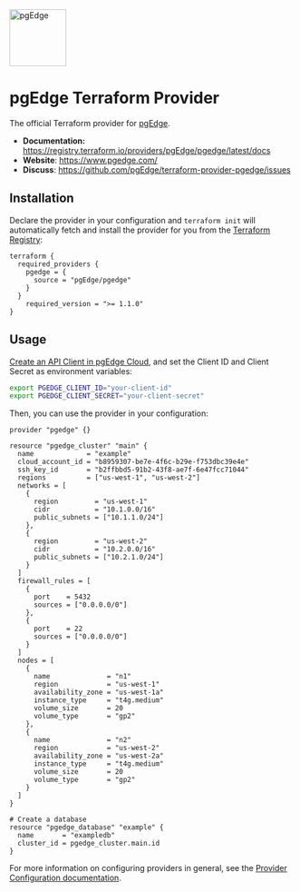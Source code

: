 <img alt="pgEdge" src="https://pgedge-public-assets.s3.amazonaws.com/product/images/pgedge_mark.svg" width="100px">

# pgEdge Terraform Provider

The official Terraform provider for [pgEdge](https://www.pgedge.com/).

- **Documentation:** https://registry.terraform.io/providers/pgEdge/pgedge/latest/docs
- **Website**: https://www.pgedge.com/
- **Discuss**: https://github.com/pgEdge/terraform-provider-pgedge/issues

## Installation

Declare the provider in your configuration and `terraform init` will automatically fetch and install the provider for you from the [Terraform Registry](https://registry.terraform.io/providers/pgEdge/pgedge/latest):

```hcl
terraform {
  required_providers {
    pgedge = {
      source = "pgEdge/pgedge"
    }
  }
    required_version = ">= 1.1.0"
}
```

## Usage

[Create an API Client in pgEdge Cloud](https://dev.pgedge.com), and set the Client ID and Client Secret as environment variables:

```sh
export PGEDGE_CLIENT_ID="your-client-id"
export PGEDGE_CLIENT_SECRET="your-client-secret"
```

Then, you can use the provider in your configuration:

```hcl
provider "pgedge" {}

resource "pgedge_cluster" "main" {
  name             = "example"
  cloud_account_id = "b8959307-be7e-4f6c-b29e-f753dbc39e4e"
  ssh_key_id       = "b2ffbbd5-91b2-43f8-ae7f-6e47fcc71044"
  regions          = ["us-west-1", "us-west-2"]
  networks = [
    {
      region         = "us-west-1"
      cidr           = "10.1.0.0/16"
      public_subnets = ["10.1.1.0/24"]
    },
    {
      region         = "us-west-2"
      cidr           = "10.2.0.0/16"
      public_subnets = ["10.2.1.0/24"]
    }
  ]
  firewall_rules = [
    {
      port    = 5432
      sources = ["0.0.0.0/0"]
    },
    {
      port    = 22
      sources = ["0.0.0.0/0"]
    }
  ]
  nodes = [
    {
      name              = "n1"
      region            = "us-west-1"
      availability_zone = "us-west-1a"
      instance_type     = "t4g.medium"
      volume_size       = 20
      volume_type       = "gp2"
    },
    {
      name              = "n2"
      region            = "us-west-2"
      availability_zone = "us-west-2a"
      instance_type     = "t4g.medium"
      volume_size       = 20
      volume_type       = "gp2"
    }
  ]
}

# Create a database
resource "pgedge_database" "example" {
  name       = "exampledb"
  cluster_id = pgedge_cluster.main.id
}
```

For more information on configuring providers in general, see the [Provider Configuration documentation](https://developer.hashicorp.com/terraform/language/providers/configuration).
